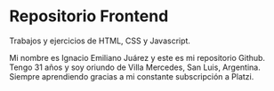 # Repositorio Frontend
Trabajos y ejercicios de HTML, CSS y Javascript.

Mi nombre es Ignacio Emiliano Juárez y este es mi repositorio Github.
Tengo 31 años y soy oriundo de Villa Mercedes, San Luis, Argentina.
Siempre aprendiendo gracias a mi constante subscripción a Platzi.
